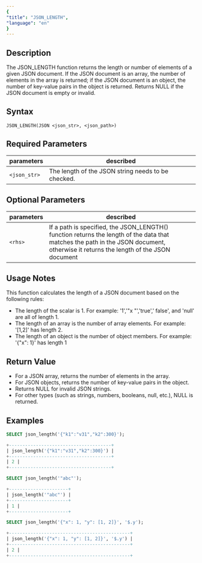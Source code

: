 ```yaml
---
{
"title": "JSON_LENGTH",
"language": "en"
}
---
```


<!-- 
Licensed to the Apache Software Foundation (ASF) under one
or more contributor license agreements.  See the NOTICE file
distributed with this work for additional information
regarding copyright ownership.  The ASF licenses this file
to you under the Apache License, Version 2.0 (the
"License"); you may not use this file except in compliance
with the License.  You may obtain a copy of the License at

  http://www.apache.org/licenses/LICENSE-2.0

Unless required by applicable law or agreed to in writing,
software distributed under the License is distributed on an
"AS IS" BASIS, WITHOUT WARRANTIES OR CONDITIONS OF ANY
KIND, either express or implied.  See the License for the
specific language governing permissions and limitations
under the License.
-->

## Description
The JSON_LENGTH function returns the length or number of elements of a given JSON document. If the JSON document is an array, the number of elements in the array is returned; if the JSON document is an object, the number of key-value pairs in the object is returned. Returns NULL if the JSON document is empty or invalid.

## Syntax
`JSON_LENGTH(JSON <json_str>, <json_path>)`

## Required Parameters

| parameters| described|
|------|------|
| `<json_str>`| The length of the JSON string needs to be checked. |

## Optional Parameters
| parameters| described|
|------|------|
| `<rhs>`| If a path is specified, the JSON_LENGTH() function returns the length of the data that matches the path in the JSON document, otherwise it returns the length of the JSON document|

## Usage Notes
This function calculates the length of a JSON document based on the following rules:
- The length of the scalar is 1. For example: '1','"x "','true',' false', and 'null' are all of length 1.
- The length of an array is the number of array elements. For example: '[1,2]' has length 2.
- The length of an object is the number of object members. For example: '{"x": 1}' has length 1

## Return Value

- For a JSON array, returns the number of elements in the array.
- For JSON objects, returns the number of key-value pairs in the object.
- Returns NULL for invalid JSON strings.
- For other types (such as strings, numbers, booleans, null, etc.), NULL is returned.

## Examples

```sql
SELECT json_length('{"k1":"v31","k2":300}');
```

```sql
+--------------------------------------+
| json_length('{"k1":"v31","k2":300}') |
+--------------------------------------+
| 2 |
+--------------------------------------+
```
```sql
SELECT json_length('"abc"');
```
```sql
+----------------------+
| json_length('"abc"') |
+----------------------+
| 1 |
+----------------------+
```
```sql
SELECT json_length('{"x": 1, "y": [1, 2]}', '$.y');
```
```sql
+---------------------------------------------+
| json_length('{"x": 1, "y": [1, 2]}', '$.y') |
+---------------------------------------------+
| 2 |
+---------------------------------------------+
```